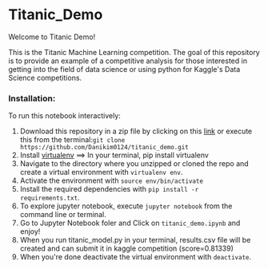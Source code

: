 # Titanic_Demo
Welcome to Titanic Demo!

This is the Titanic Machine Learning competition. The goal of this repository is to provide an example of a competitive analysis for those interested in getting into the field of data science or using python for Kaggle's Data Science competitions.

### Installation:

To run this notebook interactively:

1. Download this repository in a zip file by clicking on this [link](https://github.com/Danikim0124/titanic_demo/archive/master.zip) or execute this from the terminal:`git clone https://github.com/Danikim0124/titanic_demo.git`
2. Install [virtualenv](http://virtualenv.readthedocs.org/en/latest/installation.html) ==> In your terminal, pip install virtualenv
3. Navigate to the directory where you unzipped or cloned the repo and create a virtual environment with `virtualenv env`.
4. Activate the environment with `source env/bin/activate`
5. Install the required dependencies with `pip install -r requirements.txt`.
6. To explore jupyter notebook, execute `jupyter notebook` from the command line or terminal.
7. Go to Jupyter Notebook foler and Click on `titanic_demo.ipynb` and enjoy!
8. When you run titanic_model.py in your terminal, results.csv file will be created and can submit it in kaggle competition (score=0.81339)
9. When you're done deactivate the virtual environment with `deactivate`.
